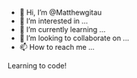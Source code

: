 - 👋 Hi, I’m @Matthewgitau
- 👀 I’m interested in ...
- 🌱 I’m currently learning ...
- 💞️ I’m looking to collaborate on ...
- 📫 How to reach me ...

<!---
Matthewgitau/Matthewgitau is a ✨ special ✨ repository because its `README.md` (this file) appears on your GitHub profile.
You can click the Preview link to take a look at your changes.
---> Learning to code!
